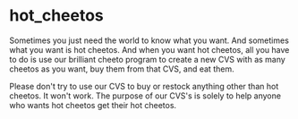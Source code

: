 # hot_cheetos

Sometimes you just need the world to know what you want. And sometimes what you want is hot cheetos. And when you want hot cheetos, all you have to do is use our brilliant cheeto program to create a new CVS with as many cheetos as you want, buy them from that CVS, and eat them.

Please don't try to use our CVS to buy or restock anything other than hot cheetos. It won't work. The purpose of our CVS's is solely to help anyone who wants hot cheetos get their hot cheetos.
